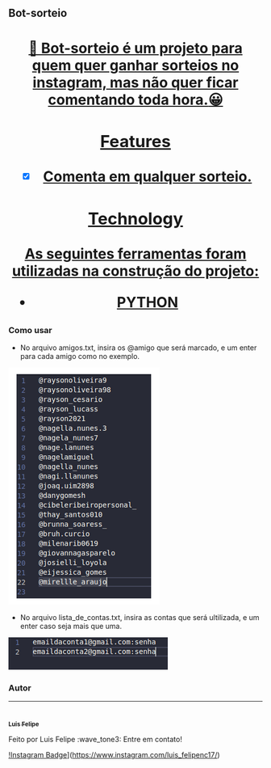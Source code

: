 ## Bot-sorteio

<h1 align="center">
    <a href="https://www.python.org/🔗 Python</a>
</h1>
             
:rocket: Bot-sorteio é um projeto para quem quer ganhar sorteios no instagram, mas não quer ficar comentando toda hora.:grinning:

### Features

- [x] Comenta em qualquer sorteio.


### Technology

As seguintes ferramentas foram utilizadas na construção do projeto:

- [PYTHON](https://www.python.org/)

### Como usar


- No arquivo amigos.txt, insira os @amigo que será marcado, e um enter para cada amigo como no exemplo.

<img src="/assets/exemplo1.png">

- No arquivo lista_de_contas.txt, insira as contas que será ultilizada, e um enter caso seja mais que uma.

<img src="/assets/exemplo2.png">

### Autor
---
<a href="">
 <img style="border-radius: 50px;" src="/photo.jpg" width="100px;" alt=""/>
 <br />
 <sub><b>Luis Felipe</b></sub></a>  <br>


Feito por Luis Felipe :wave_tone3: Entre em contato!

[!Instagram Badge](https://instagram.fpmw3-1.fna.fbcdn.net/v/t51.2885-19/s150x150/162947345_362655328350139_8906382656917021772_n.jpg?tp=1&_nc_ht=instagram.fpmw3-1.fna.fbcdn.net&_nc_ohc=ot87xDWf_oMAX-Do7ge&edm=ABfd0MgAAAAA&ccb=7-4&oh=5f1717d95ec2854f28ee4c7e6a506342&oe=609152B4&_nc_sid=7bff83)](https://www.instagram.com/luis_felipenc17/) 
